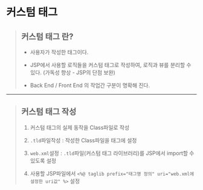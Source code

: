 # 커스텀 태그

>	## 커스텀 태그 란?
>
>	* 사용자가 작성한 태그이다.
>
>	* JSP에서 사용할 로직들을 커스텀 태그로 작성하여, 로직과 뷰를 분리할 수 있다. (가독성 향상 - JSP의 단점 보완)
>
>	* Back End / Front End 의 작업간 구분이 명확해 진다.

---

>	## 커스텀 태그 작성
>
>	1. 커스텀 태그의 실제 동작을 Class파일로 작성
>
>	1. ``.tld``파일작성 : 작성한 Class파일을 태그에 설정
>
>	1. ``web.xml``설정 : ``.tld``파일(커스텀 태그 라이브러리)를 JSP에서 import할 수 있도록 설정
>
>	1. 사용할 JSP파일에서 ``<%@ taglib prefix="태그명 정의" uri="web.xml에 설정한 uri값" %>`` 설정